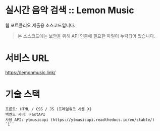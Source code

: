실시간 음악 검색 :: Lemon Music
==============================

웹 포트폴리오 제출용 소스코드입니다.

> 본 소스코드에는 보안을 위해 API 인증에 필요한 파일이 누락되어 있습니다.

# 서비스 URL
https://lemonmusic.link/

# 기술 스택
```
프론트: HTML / CSS / JS (프레임워크 사용 X)
백엔드 서버: FastAPI
사용 API: ytmusicapi (https://ytmusicapi.readthedocs.io/en/stable/)
`1``
